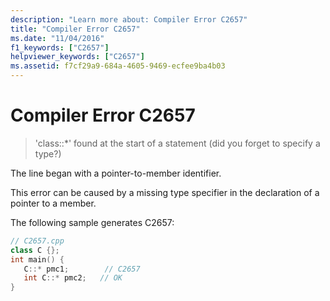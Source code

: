 ```yaml
---
description: "Learn more about: Compiler Error C2657"
title: "Compiler Error C2657"
ms.date: "11/04/2016"
f1_keywords: ["C2657"]
helpviewer_keywords: ["C2657"]
ms.assetid: f7cf29a9-684a-4605-9469-ecfee9ba4b03
---
```

# Compiler Error C2657

> 'class::*' found at the start of a statement (did you forget to specify a type?)

The line began with a pointer-to-member identifier.

This error can be caused by a missing type specifier in the declaration of a pointer to a member.

The following sample generates C2657:

```cpp
// C2657.cpp
class C {};
int main() {
   C::* pmc1;        // C2657
   int C::* pmc2;   // OK
}
```

